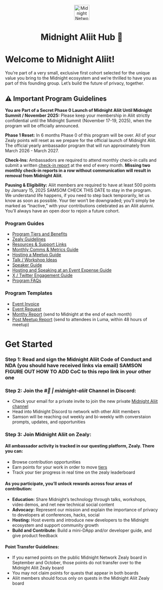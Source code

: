 <div align="center">

<a href="https://oscafrica.org/discord"><img src="" alt="Midnight Network Logo" width='50px' height='auto'/></a>

# Midnight Aliit Hub 🏴

</div>

# Welcome to Midnight Aliit!

You’re part of a very small, exclusive first cohort selected for the unique value you bring to the Midnight ecosystem and we’re thrilled to have you as part of this founding group. Let’s build the future of privacy, together.

## ⚠️ Important Program Guidelines

**You are Part of a Secret Phase 0 Launch of Midnight Aliit Until Midnight Summit / November 2025:** Please keep your membership in Aliit strictly confidential until the Midnight Summit (November 17-19, 2025), when the program will be officially announced.

**Phase 1 Reset:** In 6 months Phase 0 of this program will be over. All of your Zealy points will reset as we prepare for the official launch of Midnight Aliit. The official yearly ambassador program that will run approximately from March 2026 - March 2027.

**Check-Ins:** Ambassadors are required to attend monthly check-in calls and submit a written [check-in report](/docs/monthly-report-template.md) at the end of every month. **Missing two monthly check-in reports in a row without communication will result in removal from Midnight Aliit**.

**Pausing & Eligibility:** Aliit members are required to have at least 500 points by January 15, 2025 SAMSOM CHECK THIS DATE to stay in the program. We understand life happens, if you need to step back temporarily, let us know as soon as possible. Your tier won’t be downgraded; you’ll simply be marked as “Inactive,” with your contributions celebrated as an Aliit alumni. You’ll always have an open door to rejoin a future cohort.

### Program Guides
- [Program Tiers and Benefits](/docs/tiers.md)
- [Zealy Guidelines](/docs/zealy-guide.md)
- [Resources & Support Links](/resources/README.md)
- [Monthly Comms & Metrics Guide](/docs/monthly-report-guide.md)
- [Hosting a Meetup Guide](/docs/meetup-guide.md)
- [Talk / Workshop Ideas](/docs/talk-workshop-ideas.md)
- [Speaker Guide](/docs/speaker-guide.md)
- [Hosting and Speaking at an Event Expense Guide](/docs/event-expense-guide.md)
- [X / Twitter Engagement Guide](/docs/x-engagement-guide.md)
- [Program FAQs](/docs/faqs.md)

### Program Templates
- [Event Invoice](/docs/event-invoice-template.md)
- [Event Request](/docs/event-request-template.md)
- [Monthy Report](/docs/monthly-report-template.md) (send to Midnight at the end of each month)
- [Post Meetup Report](/docs/post-meetup-report-template.md) (send to attendees in Luma, within 48 hours of meetup)

# Get Started

### Step 1: Read and sign the Midnight Aliit Code of Conduct and NDA (you should have received links via email) SAMSON FIGURE OUT HOW TO ADD CoC to this repo link in your other one

### Step 2: Join the *#🪪 | midnight-aliit* Channel in Discord:
- Check your email for a private invite to join the new private [Midnight Aliit channel](https://discord.com/channels/1165826384975908924/1396617073894883390)
- Head into Midnight Discord to network with other Aliit members
- Samson will be reaching out weekly and bi-weekly with converstaion prompts, updates, and opportunities

### Step 3: Join Midnight Aliit on Zealy:
#### All ambassador activity is tracked in our questing platform, Zealy. There you can:
- Browse contribution opportunities
- Earn points for your work in order to move [tiers](docs/tiers.md)
- Track your tier progress in real time on the zealy leaderboard

#### As you participate, you’ll unlock rewards across four areas of contribution:
- **Education:** Share Midnight’s technology through talks, workshops, video demos, and net new technical social content
- **Advocacy:** Represent our mission and explain the importance of privacy to developers at conferences, hacks, social
- **Hosting:** Host events and introduce new developers to the Midnight ecosystem and support community growth
- **Build and Contribute:** Build a mini-DApp and/or developer guide, and give product feedback 

#### Point Transfer Guidelines:
- If you earned points on the public Midnight Network Zealy board in September and October, those points do not transfer over to the Midnight Aliit Zealy board
- You may not claim points for quests that appear in both boards
- Aliit members should focus only on quests in the Midnight Aliit Zealy board
